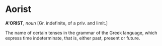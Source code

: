 # Aorist

**A'ORIST**, _noun_ \[Gr. indefinite, of a priv. and limit.\]

The name of certain tenses in the grammar of the Greek language, which express time indeterminate, that is, either past, present or future.